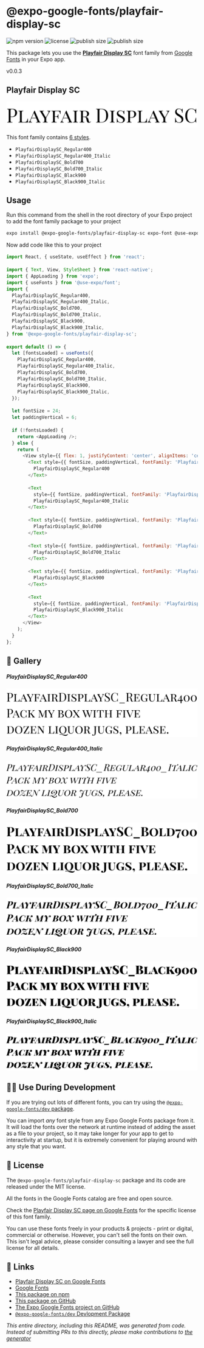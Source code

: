 # @expo-google-fonts/playfair-display-sc

![npm version](https://flat.badgen.net/npm/v/@expo-google-fonts/playfair-display-sc)
![license](https://flat.badgen.net/github/license/expo/google-fonts)
![publish size](https://flat.badgen.net/packagephobia/install/@expo-google-fonts/playfair-display-sc)
![publish size](https://flat.badgen.net/packagephobia/publish/@expo-google-fonts/playfair-display-sc)

This package lets you use the [**Playfair Display SC**](https://fonts.google.com/specimen/Playfair+Display+SC) font family from [Google Fonts](https://fonts.google.com/) in your Expo app.

v0.0.3

## Playfair Display SC

![Playfair Display SC](./font-family.png)

This font family contains [6 styles](#-gallery).

- `PlayfairDisplaySC_Regular400`
- `PlayfairDisplaySC_Regular400_Italic`
- `PlayfairDisplaySC_Bold700`
- `PlayfairDisplaySC_Bold700_Italic`
- `PlayfairDisplaySC_Black900`
- `PlayfairDisplaySC_Black900_Italic`

## Usage

Run this command from the shell in the root directory of your Expo project to add the font family package to your project
```sh
expo install @expo-google-fonts/playfair-display-sc expo-font @use-expo/font
```

Now add code like this to your project
```js
import React, { useState, useEffect } from 'react';

import { Text, View, StyleSheet } from 'react-native';
import { AppLoading } from 'expo';
import { useFonts } from '@use-expo/font';
import {
  PlayfairDisplaySC_Regular400,
  PlayfairDisplaySC_Regular400_Italic,
  PlayfairDisplaySC_Bold700,
  PlayfairDisplaySC_Bold700_Italic,
  PlayfairDisplaySC_Black900,
  PlayfairDisplaySC_Black900_Italic,
} from '@expo-google-fonts/playfair-display-sc';

export default () => {
  let [fontsLoaded] = useFonts({
    PlayfairDisplaySC_Regular400,
    PlayfairDisplaySC_Regular400_Italic,
    PlayfairDisplaySC_Bold700,
    PlayfairDisplaySC_Bold700_Italic,
    PlayfairDisplaySC_Black900,
    PlayfairDisplaySC_Black900_Italic,
  });

  let fontSize = 24;
  let paddingVertical = 6;

  if (!fontsLoaded) {
    return <AppLoading />;
  } else {
    return (
      <View style={{ flex: 1, justifyContent: 'center', alignItems: 'center' }}>
        <Text style={{ fontSize, paddingVertical, fontFamily: 'PlayfairDisplaySC_Regular400' }}>
          PlayfairDisplaySC_Regular400
        </Text>

        <Text
          style={{ fontSize, paddingVertical, fontFamily: 'PlayfairDisplaySC_Regular400_Italic' }}>
          PlayfairDisplaySC_Regular400_Italic
        </Text>

        <Text style={{ fontSize, paddingVertical, fontFamily: 'PlayfairDisplaySC_Bold700' }}>
          PlayfairDisplaySC_Bold700
        </Text>

        <Text style={{ fontSize, paddingVertical, fontFamily: 'PlayfairDisplaySC_Bold700_Italic' }}>
          PlayfairDisplaySC_Bold700_Italic
        </Text>

        <Text style={{ fontSize, paddingVertical, fontFamily: 'PlayfairDisplaySC_Black900' }}>
          PlayfairDisplaySC_Black900
        </Text>

        <Text
          style={{ fontSize, paddingVertical, fontFamily: 'PlayfairDisplaySC_Black900_Italic' }}>
          PlayfairDisplaySC_Black900_Italic
        </Text>
      </View>
    );
  }
};

```

## 🔡 Gallery

##### PlayfairDisplaySC_Regular400
![PlayfairDisplaySC_Regular400](./b4e28ec5aef07315383b9ec24d14cafd9f9e82652f0907ffa96bc78936a2bcf3.ttf.png)

##### PlayfairDisplaySC_Regular400_Italic
![PlayfairDisplaySC_Regular400_Italic](./fdba2100fec23dad94f0b77ea42bd7fe1e70cb13c977ff4097bee8f4a5d3deb2.ttf.png)

##### PlayfairDisplaySC_Bold700
![PlayfairDisplaySC_Bold700](./6e248f16fb366b22ece90b547726b0fa0844647d39802ca9bf4509e2c994973e.ttf.png)

##### PlayfairDisplaySC_Bold700_Italic
![PlayfairDisplaySC_Bold700_Italic](./40348910c72e109930f4b7b7beac71da6dbd2154ab6e19342f6403cfb39799b8.ttf.png)

##### PlayfairDisplaySC_Black900
![PlayfairDisplaySC_Black900](./76b7867b75532041e0acff80523482c84138383984e6e03047bbcdf82664edaf.ttf.png)

##### PlayfairDisplaySC_Black900_Italic
![PlayfairDisplaySC_Black900_Italic](./2bd6dd3db89e38a5d8e179e638978bc19492a6891d5a77a39f9391d18b2d35d7.ttf.png)


## 👩‍💻 Use During Development

If you are trying out lots of different fonts, you can try using the [`@expo-google-fonts/dev` package](https://github.com/expo/google-fonts/tree/master/font-packages/dev#readme).

You can import *any* font style from any Expo Google Fonts package from it. It will load the fonts
over the network at runtime instead of adding the asset as a file to your project, so it may take longer
for your app to get to interactivity at startup, but it is extremely convenient
for playing around with any style that you want.

## 📖 License

The `@expo-google-fonts/playfair-display-sc` package and its code are released under the MIT license.

All the fonts in the Google Fonts catalog are free and open source.

Check the [Playfair Display SC page on Google Fonts](https://fonts.google.com/specimen/Playfair+Display+SC) for the specific license of this font family.

You can use these fonts freely in your products & projects - print or digital, commercial or otherwise. However, you can't sell the fonts on their own. This isn't legal advice, please consider consulting a lawyer and see the full license for all details.

## 🔗 Links

- [Playfair Display SC on Google Fonts](https://fonts.google.com/specimen/Playfair+Display+SC)
- [Google Fonts](https://fonts.google.com/)
- [This package on npm](https://www.npmjs.com/package/@expo-google-fonts/playfair-display-sc)
- [This package on GitHub](https://github.com/expo/google-fonts/tree/master/font-packages/playfair-display-sc)
- [The Expo Google Fonts project on GitHub](https://github.com/expo/google-fonts)
- [`@expo-google-fonts/dev` Devlopment Package](https://github.com/expo/google-fonts/tree/master/font-packages/dev)


*This entire directory, including this README, was generated from code. Instead of submitting PRs to this directly, please make contributions to [the generator](https://github.com/expo/google-fonts/tree/master/packages/generator)*
